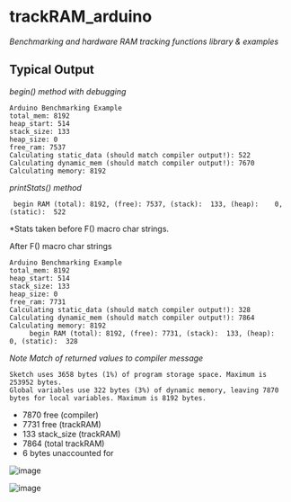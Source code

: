 # trackRAM_arduino
_Benchmarking and hardware RAM tracking functions library & examples_

## Typical Output
_begin() method with debugging_ <br>
```
Arduino Benchmarking Example
total_mem: 8192
heap_start: 514
stack_size: 133
heap_size: 0
free_ram: 7537
Calculating static_data (should match compiler output!): 522
Calculating dynamic_mem (should match compiler output!): 7670
Calculating memory: 8192
```
_printStats() method_ <br>
```
 begin RAM (total): 8192, (free): 7537, (stack):  133, (heap):    0, (static):  522

```
*Stats taken before F() macro char strings. <br>

After F() macro char strings <br>
```
Arduino Benchmarking Example
total_mem: 8192
heap_start: 514
stack_size: 133
heap_size: 0
free_ram: 7731
Calculating static_data (should match compiler output!): 328
Calculating dynamic_mem (should match compiler output!): 7864
Calculating memory: 8192
     begin RAM (total): 8192, (free): 7731, (stack):  133, (heap):    0, (static):  328
```

*Note Match of returned values to compiler message*
```
Sketch uses 3658 bytes (1%) of program storage space. Maximum is 253952 bytes.
Global variables use 322 bytes (3%) of dynamic memory, leaving 7870 bytes for local variables. Maximum is 8192 bytes.
```
- 7870 free (compiler)
- 7731 free (trackRAM)
- 133 stack_size (trackRAM)
- 7864 (total trackRAM)
- 6 bytes unaccounted for






![image](https://github.com/user-attachments/assets/ca94cae9-0d5b-49c9-b8af-9f587fe4d79e)


 ![image](https://github.com/user-attachments/assets/25e1f7df-f98f-440f-b7f0-23ebde38b3a1)

